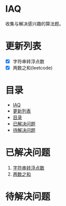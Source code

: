 # IAQ
收集与解决感兴趣的算法题。

# 更新列表
- [x] 字符串转浮点数
- [x] 两数之和(leetcode)

# 目录
- [IAQ](#iaq)
- [更新列表](#更新列表)
- [目录](#目录)
- [已解决问题](#已解决问题)
- [待解决问题](#待解决问题)

# 已解决问题

1. [字符串转浮点数](IAQ/str2float/README.md)
2. [两数之和](IAQ/two_sum/README.md)


# 待解决问题